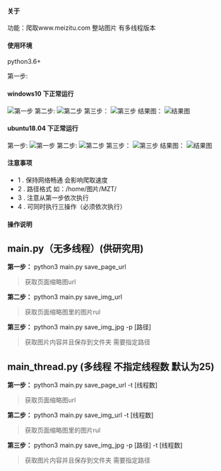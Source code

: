#### 关于
功能：爬取www.meizitu.com 整站图片
有多线程版本

#### 使用环境

python3.6+

第一步:

#### windows10 下正常运行

![第一步](http://qiniu.tencentwl.cn/%5Bwindows%5D%E7%AC%AC%E4%B8%80%E6%AD%A5.png)
第二步:
![第二步](http://qiniu.tencentwl.cn/%5Bwindwos%5D%E7%AC%AC%E4%BA%8C%E6%AD%A5.png)
第三步：
![第三步](http://qiniu.tencentwl.cn/%5Bwindows%5D%E7%AC%AC%E4%B8%89%E6%AD%A5.png)
结果图：
![结果图](http://qiniu.tencentwl.cn/%5Bwindows%5D%E7%BB%93%E6%9E%9C%E5%9B%BE.png)

#### ubuntu18.04 下正常运行
第一步:
![第一步](http://qiniu.tencentwl.cn/[ubuntu]第一步.png)
第二步:
![第二步](http://qiniu.tencentwl.cn/[ubuntu]第二步.png)
第三步：
![第三步](http://qiniu.tencentwl.cn/[ubuntu]第三步.png)
结果图：
![结果图](http://qiniu.tencentwl.cn/[ubuntu]结果图.png)

#### 注意事项
- 1 . 保持网络畅通 会影响爬取速度
- 2 . 路径格式  如：/home/图片/MZT/
- 3 . 注意从第一步依次执行
- 4 . 可同时执行三操作（必须依次执行）

#### 操作说明
main.py（无多线程）(供研究用)
-------------------
**第一步：**
python3 main.py save_page_url
> 获取页面缩略图url

**第二步：**
python3 main.py save_img_url
> 获取页面缩略图里的图片rul

**第三步：**
python3 main.py save_img_jpg -p [路径]
> 获取图片内容并且保存到文件夹 需要指定路径



**main_thread.py (多线程 不指定线程数 默认为25)**
---------------------
**第一步：**
python3 main.py save_page_url -t [线程数]
> 获取页面缩略图url

**第二步：**
python3 main.py save_img_url -t [线程数]
> 获取页面缩略图里的图片rul

**第三步：**
python3 main.py save_img_jpg -p [路径] -t [线程数]
> 获取图片内容并且保存到文件夹 需要指定路径
